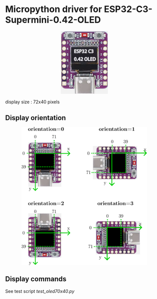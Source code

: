 # Micropython driver for ESP32-C3-Supermini-0.42-OLED

<p align="center">
  <img src="./ESP32-C3 0.42 OLED.png" width=150>
</p>

display size :   72x40  pixels

## Display orientation
<p align="center">
  <img src="./orientation.png" width=400>
</p>

## Display commands

See test script _test_oled70x40.py_
